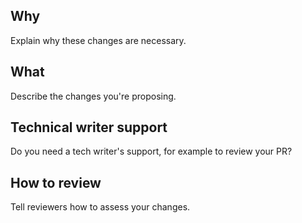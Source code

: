 ## Why

Explain why these changes are necessary.

## What

Describe the changes you're proposing.

## Technical writer support

Do you need a tech writer's support, for example to review your PR?  

## How to review

Tell reviewers how to assess your changes.
